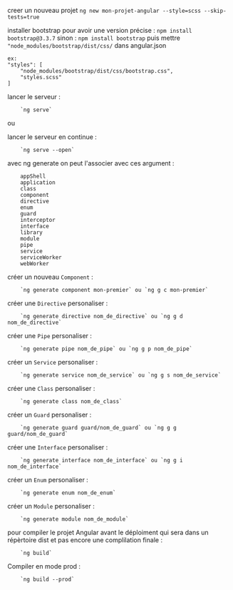 creer un nouveau projet
    `ng new mon-projet-angular --style=scss --skip-tests=true`

installer bootstrap
    pour avoir une version précise : `npm install bootstrap@3.3.7` 
    sinon : `npm install bootstrap` 
    puis mettre `"node_modules/bootstrap/dist/css/` dans angular.json 

    ex:
    "styles": [
        "node_modules/bootstrap/dist/css/bootstrap.css",
        "styles.scss"
    ]


lancer le serveur : 
        
        `ng serve` 

ou

lancer le serveur en continue : 
        
        `ng serve --open`

avec ng generate on peut l'associer avec ces argument : 

        appShell
        application
        class
        component
        directive
        enum
        guard
        interceptor
        interface
        library
        module
        pipe
        service
        serviceWorker
        webWorker


créer un nouveau `Component` : 
        
        `ng generate component mon-premier` ou `ng g c mon-premier`

créer une `Directive` personaliser : 
        
        `ng generate directive nom_de_directive` ou `ng g d nom_de_directive`

créer une `Pipe` personaliser : 
        
        `ng generate pipe nom_de_pipe` ou `ng g p nom_de_pipe`

créer un `Service` personaliser : 
        
        `ng generate service nom_de_service` ou `ng g s nom_de_service`

créer une `Class` personaliser : 
        
        `ng generate class nom_de_class`

créer un `Guard` personaliser : 
        
        `ng generate guard guard/nom_de_guard` ou `ng g g guard/nom_de_guard`

créer une `Interface` personaliser : 
        
        `ng generate interface nom_de_interface` ou `ng g i nom_de_interface`

créer un `Enum` personaliser : 
        
        `ng generate enum nom_de_enum`

créer un `Module` personaliser : 
        
        `ng generate module nom_de_module`



pour compiler le projet Angular avant le déploiment qui sera dans un répèrtoire dist et pas encore une complilation finale :
        
        `ng build`

Compiler en mode prod : 
        
        `ng build --prod`